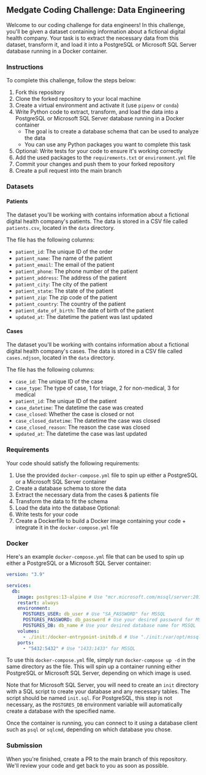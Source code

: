 ## Medgate Coding Challenge: Data Engineering

Welcome to our coding challenge for data engineers! In this challenge, you'll be given a dataset containing information about a fictional digital health company. Your task is to extract the necessary data from this dataset, transform it, and load it into a PostgreSQL or Microsoft SQL Server database running in a Docker container.

### Instructions

To complete this challenge, follow the steps below:

1. Fork this repository
2. Clone the forked repository to your local machine
3. Create a virtual environment and activate it (use `pipenv` or `conda`)
4. Write Python code to extract, transform, and load the data into a PostgreSQL or Microsoft SQL Server database running in a Docker container
   - The goal is to create a database schema that can be used to analyze the data
   - You can use any Python packages you want to complete this task
5. Optional: Write tests for your code to ensure it's working correctly
6. Add the used packages to the `requirements.txt` or `environment.yml` file
7. Commit your changes and push them to your forked repository
8. Create a pull request into the main branch

### Datasets

#### Patients

The dataset you'll be working with contains information about a fictional digital health company's patients. The data is stored in a CSV file called `patients.csv`, located in the `data` directory.

The file has the following columns:

- `patient_id`: The unique ID of the order
- `patient_name`: The name of the patient
- `patient_email`: The email of the patient
- `patient_phone`: The phone number of the patient
- `patient_address`: The address of the patient
- `patient_city`: The city of the patient
- `patient_state`: The state of the patient
- `patient_zip`: The zip code of the patient
- `patient_country`: The country of the patient
- `patient_date_of_birth`: The date of birth of the patient
- `updated_at`: The datetime the patient was last updated

#### Cases

The dataset you'll be working with contains information about a fictional digital health company's cases. The data is stored in a CSV file called `cases.ndjson`, located in the `data` directory.

The file has the following columns:

 - `case_id`: The unique ID of the case
 - `case_type`: The type of case, 1 for triage, 2 for non-medical, 3 for medical
 - `patient_id`: The unique ID of the patient
 - `case_datetime`: The datetime the case was created
 - `case_closed`: Whether the case is closed or not
 - `case_closed_datetime`: The datetime the case was closed
 - `case_closed_reason`: The reason the case was closed
 - `updated_at`: The datetime the case was last updated


### Requirements

Your code should satisfy the following requirements:

1. Use the provided `docker-compose.yml` file to spin up either a PostgreSQL or a Microsoft SQL Server container
2. Create a database schema to store the data
3. Extract the necessary data from the cases & patients file
4. Transform the data to fit the schema
5. Load the data into the database
Optional:
6. Write tests for your code
7. Create a Dockerfile to build a Docker image containing your code + integrate it in the `docker-compose.yml` file


### Docker

Here's an example `docker-compose.yml` file that can be used to spin up either a PostgreSQL or a Microsoft SQL Server container:

```yaml
version: "3.9"

services:
  db:
    image: postgres:13-alpine # Use "mcr.microsoft.com/mssql/server:2019-latest" for MSSQL
    restart: always
    environment:
      POSTGRES_USER: db_user # Use "SA_PASSWORD" for MSSQL
      POSTGRES_PASSWORD: db_password # Use your desired password for MSSQL
      POSTGRES_DB: db_name # Use your desired database name for MSSQL
    volumes:
      - ./init:/docker-entrypoint-initdb.d # Use "./init:/var/opt/mssql/init" for MSSQL
    ports:
      - "5432:5432" # Use "1433:1433" for MSSQL
```

To use this `docker-compose.yml` file, simply run `docker-compose up -d` in the same directory as the file. This will spin up a container running either PostgreSQL or Microsoft SQL Server, depending on which image is used.

Note that for Microsoft SQL Server, you will need to create an `init` directory with a SQL script to create your database and any necessary tables. The script should be named `init.sql`. For PostgreSQL, this step is not necessary, as the `POSTGRES_DB` environment variable will automatically create a database with the specified name.

Once the container is running, you can connect to it using a database client such as `psql` or `sqlcmd`, depending on which database you chose.

### Submission

When you're finished, create a PR to the main branch of this repository. We'll review your code and get back to you as soon as possible.